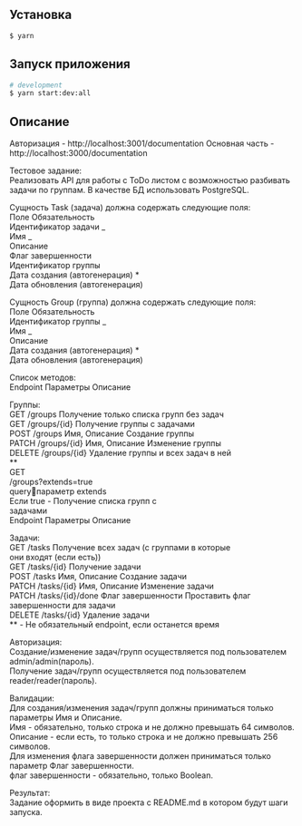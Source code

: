 ## Установка

```bash
$ yarn
```

## Запуск приложения

```bash
# development
$ yarn start:dev:all
```

## Описание

Авторизация - http://localhost:3001/documentation
Основная часть - http://localhost:3000/documentation

<p>
Тестовое задание: <br>
Реализовать API для работы с ToDo листом с возможностью разбивать задачи по группам.
В качестве БД использовать PostgreSQL.<br>

Сущность Task (задача) должна содержать следующие поля:<br>
Поле Обязательность<br>
Идентификатор задачи _<br>
Имя _<br>
Описание<br>
Флаг завершенности<br>
Идентификатор группы<br>
Дата создания (автогенерация) \*<br>
Дата обновления (автогенерация)<br>

Сущность Group (группа) должна содержать следующие поля:<br>
Поле Обязательность<br>
Идентификатор группы _<br>
Имя _<br>
Описание<br>
Дата создания (автогенерация) \*<br>
Дата обновления (автогенерация)<br>

Список методов:<br>
Endpoint Параметры Описание<br>

Группы:<br>
GET /groups Получение только списка групп без задач<br>
GET /groups/{id} Получение группы с задачами<br>
POST /groups Имя, Описание Создание группы<br>
PATCH /groups/{id} Имя, Описание Изменение группы<br>
DELETE /groups/{id} Удаление группы и всех задач в ней<br>
\*\*<br>
GET <br>
/groups?extends=true<br>
queryпараметр extends<br>
Если true - Получение списка групп с <br>
задачами<br>
Endpoint Параметры Описание<br>

Задачи:<br>
GET /tasks Получение всех задач (с группами в которые <br>
они входят (если есть))<br>
GET /tasks/{id} Получение задачи<br>
POST /tasks Имя, Описание Создание задачи<br>
PATCH /tasks/{id} Имя, Описание Изменение задачи<br>
PATCH /tasks/{id}/done Флаг завершенности Проставить флаг завершенности для задачи<br>
DELETE /tasks/{id} Удаление задачи<br>
\*\* - Не обязательный endpoint, если останется время<br>

Авторизация:<br>
Создание/изменение задач/групп осуществляется под пользователем <br>
admin/admin(пароль).<br>
Получение задач/групп осуществляется под пользователем reader/reader(пароль).<br>

Валидации:<br>
Для создания/изменения задач/групп должны приниматься только параметры Имя и Описание.<br>
Имя - обязательно, только строка и не должно превышать 64 символов.<br>
Описание - если есть, то только строка и не должно превышать 256 символов.<br>
Для изменения флага завершенности должен приниматься только параметр Флаг завершенности.<br>
флаг завершенности - обязательно, только Boolean.<br>

Результат:<br>
Задание оформить в виде проекта с README.md в котором будут шаги запуска.<br>

</p>

